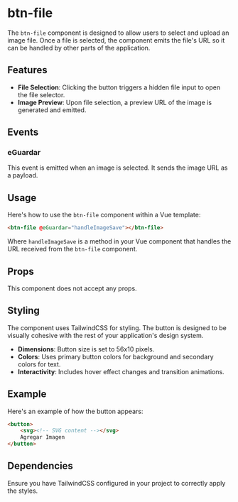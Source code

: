 
# btn-file

The `btn-file` component is designed to allow users to select and upload an image file. Once a file is selected, the component emits the file's URL so it can be handled by other parts of the application.

## Features

- **File Selection**: Clicking the button triggers a hidden file input to open the file selector.
- **Image Preview**: Upon file selection, a preview URL of the image is generated and emitted.

## Events

### eGuardar

This event is emitted when an image is selected. It sends the image URL as a payload.

## Usage

Here's how to use the `btn-file` component within a Vue template:

```html
<btn-file @eGuardar="handleImageSave"></btn-file>
```

Where `handleImageSave` is a method in your Vue component that handles the URL received from the `btn-file` component.

## Props

This component does not accept any props.

## Styling

The component uses TailwindCSS for styling. The button is designed to be visually cohesive with the rest of your application's design system.

- **Dimensions**: Button size is set to 56x10 pixels.
- **Colors**: Uses primary button colors for background and secondary colors for text.
- **Interactivity**: Includes hover effect changes and transition animations.

## Example

Here's an example of how the button appears:

```html
<button>
    <svg><!-- SVG content --></svg>
    Agregar Imagen
</button>
```

## Dependencies

Ensure you have TailwindCSS configured in your project to correctly apply the styles.
